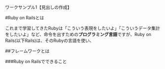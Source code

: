 ワークサンプル1【見出しの作成】

#Ruby on Railsとは

これまで学習してきたRubyは「こういう表現をしたいよ」「こういうデータ集計をしたいよ」など、命令を出すための**プログラミング言語**ですが、Ruby on Rails(以下Rails)は、そのRubyの言語を使い、

##フレームワークとは

###Ruby on Railsでできること


